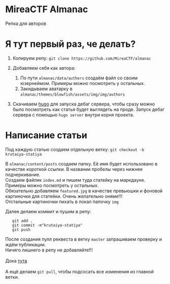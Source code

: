 # MireaCTF Almanac
Репка для авторов

# Я тут первый раз, че делать?
1. Копируем репу: ```git clone https://github.com/MireaCTF/almanac```
2. Добавляем себя как автора:
   1. По пути ```almanac/data/authors``` создаём файл со своим юзернеймом. Примеры можно посмотреть у остальных.
   2. Закидываем аватарку в ```almanac/themes/blowfish/assets/img/img/authors```

3. Скачиваем [hugo](https://github.com/gohugoio/hugo/releases) для запуска дебаг сервера, чтобы сразу можно было посмотреть как статья будет выглядеть на проде. Запуск дебаг сервера с помощью ```hugo server``` внутри корня проекта.

# Написание статьи
Под каждую статью создаем отдельную ветку: ```git checkout -b krutaiya-statiya```

В ```almanac/content/posts``` создаем папку. Её имя будет использовано в качестве короткой ссылки. В названии пробелы через нижнее подчеркивание.<br> 
Создаем файлик ```index.md``` и пишем туда статейку на маркдауне. Примеры можно посмотреть у остальных.<br>
Обязательно добавляем ```featured.jpg``` в качестве превьюшки и фоновой картиночки для статейки. Очень желательно оняме!!! <br>
Отстальные картиночки пихать в локал папочку ```img```

Далее делаем коммит и пушим в репу:
```
   git add .
   git commit -m"krutaiya-statiya"
   git push
```
После создания пулл реквеста в ветку ```master``` запрашиваем проверку и ждём публикации.<br>
Ничяго лишнего в репу не добавляйте!!!<br><br>
Дока [тута](https://blowfish.page/)<br><br>
А ещё делаем ```git pull```, чтобы подсосать все изменения из главной ветки.
